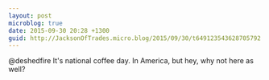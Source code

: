 ```yaml
---
layout: post
microblog: true
date: 2015-09-30 20:28 +1300
guid: http://JacksonOfTrades.micro.blog/2015/09/30/t649123543628705792.html
---
```

@deshedfire It's national coffee day. In America, but hey, why not here as well?
